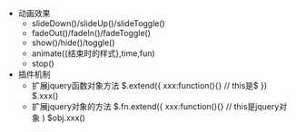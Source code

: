 * 动画效果
    * slideDown()/slideUp()/slideToggle()
    * fadeOut()/fadeIn()/fadeToggle()
    * show()/hide()/toggle()
    * animate({结束时的样式},time,fun)
    * stop()
* 插件机制
    * 扩展jquery函数对象方法
        $.extend({
            xxx:function(){} // this是$
        })
        $.xxx()
    * 扩展jquery对象的方法
        $.fn.extend({
            xxx:function(){} // this是jquery对象
        )
        $obj.xxx()
        
